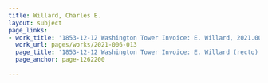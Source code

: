 ```yaml
---
title: Willard, Charles E.
layout: subject
page_links:
- work_title: '1853-12-12 Washington Tower Invoice: E. Willard, 2021.006.013 '
  work_url: pages/works/2021-006-013
  page_title: '1853-12-12 Washington Tower Invoice: E. Willard (recto)'
  page_anchor: page-1262200

---
```

